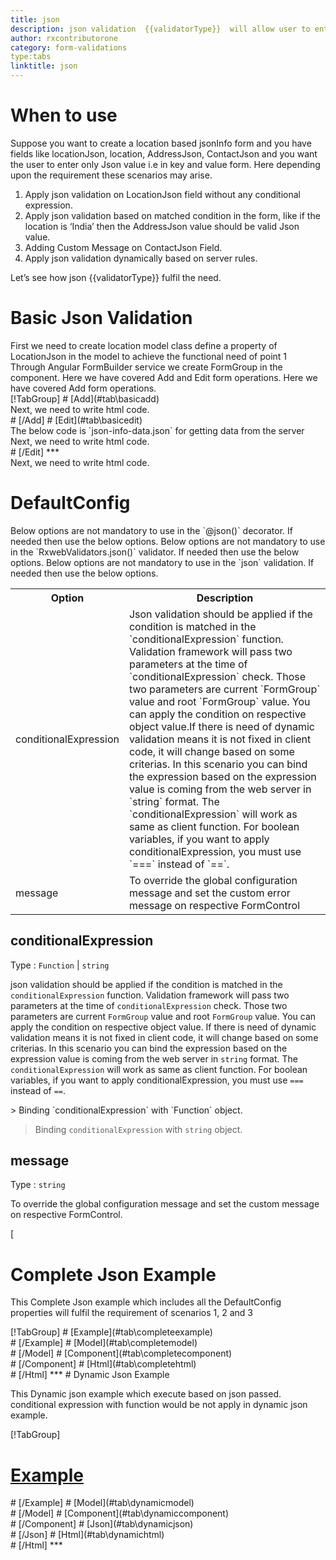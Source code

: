 ```yaml
---
title: json  
description: json validation  {{validatorType}}  will allow user to enter the input only in proper Json format.
author: rxcontributorone
category: form-validations
type:tabs
linktitle: json
---
```

# When to use
Suppose you want to create a location based jsonInfo form and you have fields like locationJson, location, AddressJson, ContactJson and you want the user to enter only Json value i.e in key and value form. Here depending upon the requirement these scenarios may arise.
<ol class='showHideElement'>
  <li>Apply json validation on LocationJson field  without any conditional expression.</li>
  <li>Apply json validation based on matched condition in the form, like if the location is ‘India’ then the AddressJson value should be valid Json value.</li>
  <li>Adding Custom Message on ContactJson Field.</li>
  <data-scope scope="['decorator','validator']">
  <li>Apply json validation dynamically based on server rules.</li>
  </data-scope>
</ol>
Let’s see how json {{validatorType}} fulfil the need.

# Basic Json Validation
<data-scope scope="['decorator','template-driven-directives','template-driven-decorators']">
First we need to create location model class define a property of LocationJson in the model to achieve the functional need of point 1
<div component="app-code" key="json-add-model"></div> 
</data-scope>
Through Angular FormBuilder service we create FormGroup in the component.
<data-scope scope="['decorator']">
Here we have covered Add and Edit form operations. 
</data-scope>

<data-scope scope="['validator','template-driven-directives','template-driven-decorators']">
Here we have covered Add form operations. 
</data-scope>

<data-scope scope="['decorator']">
<div component="app-tabs" key="basic-operations"></div>
[!TabGroup]
# [Add](#tab\basicadd)
<div component="app-code" key="json-add-component"></div> 
Next, we need to write html code.
<div component="app-code" key="json-add-html"></div> 
<div component="app-example-runner" ref-component="app-json-add"></div>
# [/Add]
# [Edit](#tab\basicedit)
<div component="app-code" key="json-edit-component"></div>
The below code is `json-info-data.json` for getting data from the server 
<div component="app-code" key="json-edit-json"></div> 
Next, we need to write html code.
<div component="app-code" key="json-edit-html"></div> 
<div component="app-example-runner" ref-component="app-json-edit"></div>
# [/Edit]
***
</data-scope>

<data-scope scope="['validator','template-driven-directives','template-driven-decorators']">
<div component="app-code" key="json-add-component"></div> 
Next, we need to write html code.
<div component="app-code" key="json-add-html"></div> 
<div component="app-example-runner" ref-component="app-json-add"></div>
</data-scope>

# DefaultConfig

<data-scope scope="['decorator']">
Below options are not mandatory to use in the `@json()` decorator. If needed then use the below options.
</data-scope>
<data-scope scope="['validator']">
Below options are not mandatory to use in the `RxwebValidators.json()` validator. If needed then use the below options.
</data-scope>
<data-scope scope="['template-driven-directives','template-driven-decorators']">
Below options are not mandatory to use in the `json` validation. If needed then use the below options.
</data-scope>

<table class="table table-bordered table-striped showHideElement">
<tr><th>Option</th><th>Description</th></tr>
<tr><td><a  (click)='scrollTo("#conditionalExpression")' title="conditionalExpression">conditionalExpression</a></td><td>Json validation should be applied if the condition is matched in the `conditionalExpression` function. Validation framework will pass two parameters at the time of `conditionalExpression` check. Those two parameters are current `FormGroup` value and root `FormGroup` value. You can apply the condition on respective object value.If there is need of dynamic validation means it is not fixed in client code, it will change based on some criterias. In this scenario you can bind the expression based on the expression value is coming from the web server in `string` format. The `conditionalExpression` will work as same as client function. For boolean variables, if you want to apply conditionalExpression, you must use `===` instead of `==`.</td></tr>
<tr><td><a  (click)='scrollTo("#message")' title="message">message</a></td><td>To override the global configuration message and set the custom error message on respective FormControl</td></tr>
</table>

## conditionalExpression
Type :  `Function`  |  `string` 

json validation should be applied if the condition is matched in the `conditionalExpression` function. Validation framework will pass two parameters at the time of `conditionalExpression` check. Those two parameters are current `FormGroup` value and root `FormGroup` value. You can apply the condition on respective object value.
If there is need of dynamic validation means it is not fixed in client code, it will change based on some criterias. In this scenario you can bind the expression based on the expression value is coming from the web server in `string` format. The `conditionalExpression` will work as same as client function. For boolean variables, if you want to apply conditionalExpression, you must use `===` instead of `==`.

<data-scope scope="['validator','decorator']">
> Binding `conditionalExpression` with `Function` object.
<div component="app-code" key="json-conditionalExpressionExampleFunction-model"></div> 
</data-scope>

> Binding `conditionalExpression` with `string` object.
<div component="app-code" key="json-conditionalExpressionExampleString-model"></div> 

<div component="app-example-runner" ref-component="app-json-conditionalExpression" title="json {{validatorType}} with conditionalExpression" key="conditionalExpression"></div>

## message 
Type :  `string` 

To override the global configuration message and set the custom message on respective FormControl.

[<div component="app-code" key="json-messageExample-model"></div> 
<div component="app-example-runner" ref-component="app-json-message" title="json {{validatorType}} with message" key="message"></div>

# Complete Json Example

This Complete Json example which includes all the DefaultConfig properties will fulfil the requirement of scenarios 1, 2 and 3

<div component="app-tabs" key="complete"></div>
[!TabGroup]
# [Example](#tab\completeexample)
<div component="app-example-runner" ref-component="app-json-complete"></div>
# [/Example]
<data-scope scope="['decorator','template-driven-directives','template-driven-decorators']">
# [Model](#tab\completemodel)
<div component="app-code" key="json-complete-model"></div> 
# [/Model]
</data-scope>
# [Component](#tab\completecomponent)
<div component="app-code" key="json-complete-component"></div> 
# [/Component]
# [Html](#tab\completehtml)
<div component="app-code" key="json-complete-html"></div> 
# [/Html]
***

<data-scope scope="['decorator','validator']">
# Dynamic Json Example

This Dynamic json example which execute based on json passed. conditional expression with function would be not apply in dynamic json example. 

<div component="app-tabs" key="dynamic"></div>

[!TabGroup]
# [Example](#tab\dynamicexample)
<div component="app-example-runner" ref-component="app-json-dynamic"></div>
# [/Example]
<data-scope scope="['decorator']">
# [Model](#tab\dynamicmodel)
<div component="app-code" key="json-dynamic-model"></div>
# [/Model]
</data-scope>
# [Component](#tab\dynamiccomponent)
<div component="app-code" key="json-dynamic-component"></div>
# [/Component]
# [Json](#tab\dynamicjson)
<div component="app-code" key="json-dynamic-json"></div>
# [/Json]
# [Html](#tab\dynamichtml)
<div component="app-code" key="json-dynamic-html"></div> 
# [/Html]
***
</data-scope>
